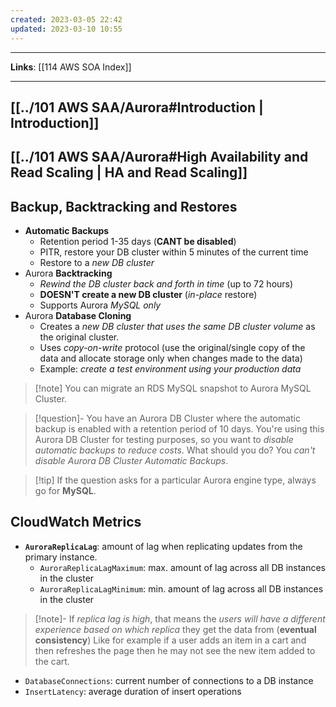```yaml
---
created: 2023-03-05 22:42
updated: 2023-03-10 10:55
---
```

---
**Links**: [[114 AWS SOA Index]]

---
## [[../101 AWS SAA/Aurora#Introduction | Introduction]]
## [[../101 AWS SAA/Aurora#High Availability and Read Scaling | HA and Read Scaling]]

## Backup, Backtracking and Restores
- **Automatic Backups**
	- Retention period 1-35 days (**CANT be disabled**)
	- PITR, restore your DB cluster within 5 minutes of the current time
	- Restore to a *new DB cluster*
- Aurora **Backtracking**
	- *Rewind the DB cluster back and forth in time* (up to 72 hours)
	- **DOESN'T create a new DB cluster** (*in-place* restore)
	- Supports Aurora *MySQL only*
- Aurora **Database Cloning**
	- Creates a *new DB cluster that uses the same DB cluster volume* as the original cluster.
	- Uses *copy-on-write* protocol (use the original/single copy of the data and allocate storage only when changes made to the data)
	- Example: *create a test environment using your production data*

> [!note] You can migrate an RDS MySQL snapshot to Aurora MySQL Cluster.

> [!question]- You have an Aurora DB Cluster where the automatic backup is enabled with a retention period of 10 days. You're using this Aurora DB Cluster for testing purposes, so you want to *disable automatic backups to reduce costs*. What should you do?
> You *can't disable Aurora DB Cluster Automatic Backups*.

> [!tip] If the question asks for a particular Aurora engine type, always go for **MySQL**.

## CloudWatch Metrics
- **`AuroraReplicaLag`**: amount of lag when replicating updates from the primary instance.
	- `AuroraReplicaLagMaximum`: max. amount of lag across all DB instances in the cluster
	- `AuroraReplicaLagMinimum`: min. amount of lag across all DB instances in the cluster

> [!note]- If *replica lag is high*, that means the *users will have a different experience based on which replica* they get the data from (**eventual consistency**)
> Like for example if a user adds an item in a cart and then refreshes the page then he may not see the new item added to the cart.

- `DatabaseConnections`: current number of connections to a DB instance
- `InsertLatency`: average duration of insert operations